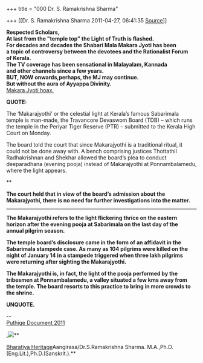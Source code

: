 +++
title = "000 Dr. S. Ramakrishna Sharma"

+++
[[Dr. S. Ramakrishna Sharma	2011-04-27, 06:41:35 [Source](https://groups.google.com/g/bvparishat/c/ZfL2TS731Lg)]]



**Respected Scholars,  
At last from the "temple top" the Light of Truth is flashed.  
For decades and decades the Shabari Mala Makara Jyoti has been  
a topic of controversy between the devotees and the Rationalist Forum  
of Kerala.  
The TV coverage has been sensational in Malayalam, Kannada  
and other channels since a few years.  
BUT, NOW onwards,perhaps, the MJ may continue.  
But without the aura of Ayyappa Divinity.**  
[Makara Jyoti hoax.](http://www.theindiadaily.com/makarajyothi-at-sabarimala-is-man-made-travancore-devaswom-board/)  
  
**QUOTE:**  
  

The ‘Makarajyothi’ or the celestial light at Kerala’s famous Sabarimala temple is man-made, the Travancore Devaswom Board (TDB) – which runs the temple in the Periyar Tiger Reserve (PTR) – submitted to the Kerala High Court on Monday.

The board told the court that since Makarajyothi is a traditional ritual, it could not be done away with. A bench comprising justices Thottathil Radhakrishnan and Shekhar allowed the board’s plea to conduct deeparadhana (evening pooja) instead of Makarajyothi at Ponnambalamedu, where the light appears.

**

**The court held that in view of the board’s admission about the Makarajyothi, there is no need for further investigations into the matter.**

** **

**The Makarajyothi refers to the light flickering thrice on the eastern horizon after the evening pooja at Sabarimala on the last day of the annual pilgrim season.**  

**The temple board’s disclosure came in the form of an affidavit in the Sabarimala stampede case. As many as 104 pilgrims were killed on the night of January 14 in a stampede triggered when three lakh pilgrims were returning after sighting the Makarajyothi.**

**The Makarajyothi is, in fact, the light of the pooja performed by the tribesmen at Ponnambalamedu, a valley situated a few kms away from the temple. The board resorts to this practice to bring in more crowds to the shrine.**

**UNQUOTE.**  

  
--  
[Puthige Document 2011](http://www.scribd.com/doc/47565765/Puthige-Document-2011)  
  
[.](http://www.scribd.com/doc/47565765/Puthige-Document-2011)![](https://lh3.googleusercontent.com/lcWphQAOehgNzTq76Z06Nr9lNu0VRBSwr3eM4XOgApwqvfw63_d_8viOBWoEUF3QEnOdI3a-c3vjTtcJLevZHBo7Mw=s512)**  
  
[Bharatiya Heritage](https://sites.google.com/site/bharatiyaheritage/home/awake-oh-bharatiya)Aangirasa/Dr.S.Ramakrishna Sharma. M.A.,Ph.D.(Eng.Lit.),Ph.D.(Sanskrit.).**  

